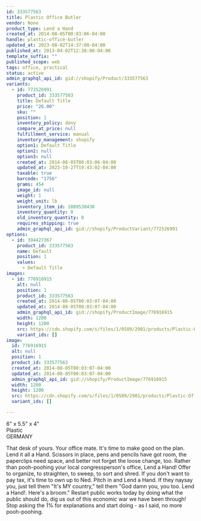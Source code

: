 ```yaml
---
id: 333577563
title: Plastic Office Butler
vendor: None
product_type: Lend a Hand
created_at: 2014-08-05T00:03:06-04:00
handle: plastic-office-butler
updated_at: 2023-08-02T14:37:08-04:00
published_at: 2013-04-02T12:38:00-04:00
template_suffix: ""
published_scope: web
tags: office, practical
status: active
admin_graphql_api_id: gid://shopify/Product/333577563
variants:
  - id: 772526991
    product_id: 333577563
    title: Default Title
    price: "26.00"
    sku: ""
    position: 1
    inventory_policy: deny
    compare_at_price: null
    fulfillment_service: manual
    inventory_management: shopify
    option1: Default Title
    option2: null
    option3: null
    created_at: 2014-08-05T00:03:06-04:00
    updated_at: 2023-10-27T19:43:02-04:00
    taxable: true
    barcode: "1756"
    grams: 454
    image_id: null
    weight: 1
    weight_unit: lb
    inventory_item_id: 1889530438
    inventory_quantity: 0
    old_inventory_quantity: 0
    requires_shipping: true
    admin_graphql_api_id: gid://shopify/ProductVariant/772526991
options:
  - id: 394427367
    product_id: 333577563
    name: Default
    position: 1
    values:
      - Default Title
images:
  - id: 776916915
    alt: null
    position: 1
    product_id: 333577563
    created_at: 2014-08-05T00:03:07-04:00
    updated_at: 2014-08-05T00:03:07-04:00
    admin_graphql_api_id: gid://shopify/ProductImage/776916915
    width: 1200
    height: 1200
    src: https://cdn.shopify.com/s/files/1/0589/2901/products/Plastic-Office-Butler.jpeg?v=1407211387
    variant_ids: []
image:
  id: 776916915
  alt: null
  position: 1
  product_id: 333577563
  created_at: 2014-08-05T00:03:07-04:00
  updated_at: 2014-08-05T00:03:07-04:00
  admin_graphql_api_id: gid://shopify/ProductImage/776916915
  width: 1200
  height: 1200
  src: https://cdn.shopify.com/s/files/1/0589/2901/products/Plastic-Office-Butler.jpeg?v=1407211387
  variant_ids: []

---
```


6" x 5.5" x 4"  
Plastic  
GERMANY

That desk of yours. Your office mate. It's time to make good on the plan. Lend it all a Hand. Scissors in place, pens and pencils have got room, the paperclips need space, and better not forget the loose change, too. Rather than pooh-poohing your local congressperson's office, Lend a Hand! Offer to organize, to straighten, to sweep, to sort and shred. If you don't want to pay tax, it's time to own up to Ned. Pitch in and Lend a Hand. If they naysay you, just tell them "It's MY country," tell them "God damn you, you too. Lend a Hand!. Here's a broom." Restart public works today by doing what the public should do, dig us out of this economic war we have been through! Stop asking the 1% for explanations and start doing - as I said, no more pooh-poohing.